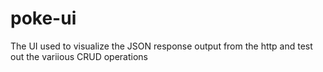# poke-ui

The UI used to visualize the JSON response output from the http and test out the variious CRUD operations

